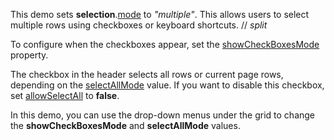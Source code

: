 This demo sets **selection**.[mode](/Documentation/ApiReference/UI_Components/dxDataGrid/Configuration/selection/#mode) to *"multiple"*. This allows users to select multiple rows using checkboxes or keyboard shortcuts.
// _split_

To configure when the checkboxes appear, set the [showCheckBoxesMode](/Documentation/ApiReference/UI_Components/dxDataGrid/Configuration/selection/#showCheckBoxesMode) property.

The checkbox in the header selects all rows or current page rows, depending on the [selectAllMode](/Documentation/ApiReference/UI_Components/dxDataGrid/Configuration/selection/#selectAllMode) value. If you want to disable this checkbox, set [allowSelectAll](/Documentation/ApiReference/UI_Components/dxDataGrid/Configuration/selection/#allowSelectAll) to **false**.

In this demo, you can use the drop-down menus under the grid to change the **showCheckBoxesMode** and **selectAllMode** values.